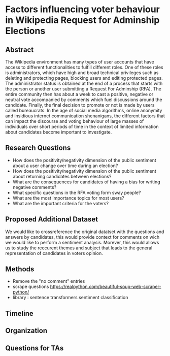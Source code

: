 # Factors influencing voter behaviour in Wikipedia Request for Adminship Elections

## Abstract

The Wikipedia environment has many types of user accounts that have access to different functionalities to fulfill different roles. One of these roles is administrators, which have high and broad technical privileges such as deleting and protecting pages, blocking users and editing protected pages. The administrator status is obtained at the end of a process that starts with the person or another user submitting a Request For Adminship (RFA). The entire community then has about a week to cast a positive, negative or neutral vote accompanied by comments which fuel discussions around the candidate. Finally, the final decision to promote or not is made by users called bureaucrats. In the age of social media algorithms, online anonymity and insidious internet communication shenanigans, the different factors that can impact the discourse and voting behaviour of large masses of individuals over short periods of time in the context of limited information about candidates become important to investigate.

## Research Questions
- How does the positivity/negativity dimension of the public sentiment about a user change over time during an election?
- How does the positivity/negativity dimension of the public sentiment about returning candidates between elections?
- What are the consequences for candidates of having a bias for writing negative comments?
- What specific questions in the RFA voting form sway people?
- What are the most importance topics for most users?
- What are the important criteria for the voters?

## Proposed Additional Dataset

We would like to crossreference the original datatset with the questions and answers by candidates, this would provide context for comments on wich we would like to perform a sentiment analysis. Morever, this would allows us to study the reccurent themes and subject that leads to the general representation of candidates in voters opinion.

## Methods

- Remove the "no comment" entries
- scrape questions https://realpython.com/beautiful-soup-web-scraper-python/  
- library : sentence transformers sentiment classification

## Timeline



## Organization



## Questions for TAs

